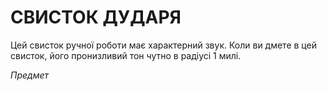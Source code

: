﻿# СВИСТОК ДУДАРЯ

Цей свисток ручної роботи має характерний звук. Коли ви дмете в цей свисток, його пронизливий тон чутно в радіусі 1 милі.

*Предмет*